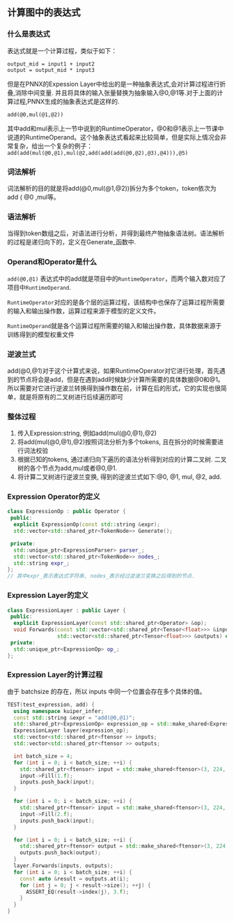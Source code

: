 ## 计算图中的表达式

### 什么是表达式

表达式就是一个计算过程，类似于如下：

```
output_mid = input1 + input2
output = output_mid * input3
```

但是在PNNX的Expession Layer中给出的是一种抽象表达式,会对计算过程进行折叠,消除中间变量. 并且将具体的输入张量替换为抽象输入@0,@1等.对于上面的计算过程,PNNX生成的抽象表达式是这样的.

```
add(@0,mul(@1,@2))
```

其中add和mul表示上一节中说到的RuntimeOperator，@0和@1表示上一节课中说道的RuntimeOperand。这个抽象表达式看起来比较简单，但是实际上情况会非常复杂，给出一个复杂的例子：`add(add(mul(@0,@1),mul(@2,add(add(add(@0,@2),@3),@4))),@5)`

### 词法解析

词法解析的目的就是将add(@0,mul(@1,@2))拆分为多个token，token依次为add ( @0 ,mul等。

### 语法解析

当得到token数组之后，对语法进行分析，并得到最终产物抽象语法树。语法解析的过程是递归向下的，定义在Generate_函数中.

### Operand和Operator是什么

`add(@0,@1)` 表达式中的add就是项目中的`RuntimeOperator`，而两个输入数对应了项目中`RuntimeOperand`.

`RuntimeOperator`对应的是各个层的运算过程，该结构中也保存了运算过程所需要的输入和输出操作数，运算过程来源于模型的定义文件。

`RuntimeOperand`就是各个运算过程所需要的输入和输出操作数，具体数据来源于训练得到的模型权重文件

### 逆波兰式

add(@0,@1)对于这个计算式来说，如果RuntimeOperator对它进行处理，首先遇到的节点将会是add，但是在遇到add时候缺少计算所需要的具体数据@0和@1。所以需要对它进行逆波兰转换得到操作数在前，计算在后的形式，它的实现也很简单，就是将原有的二叉树进行后续遍历即可

### 整体过程

1. 传入Expression:string, 例如add(mul(@0,@1),@2)
2. 将add(mul(@0,@1),@2)按照词法分析为多个tokens, 且在拆分的时候需要进行词法校验
3. 根据已知的tokens, 通过递归向下遍历的语法分析得到对应的计算二叉树. 二叉树的各个节点为add,mul或者@0,@1.  
4. 将计算二叉树进行逆波兰变换, 得到的逆波兰式如下:@0, @1, mul, @2, add.

### Expression Operator的定义

```c++
class ExpressionOp : public Operator {
 public:
  explicit ExpressionOp(const std::string &expr);
  std::vector<std::shared_ptr<TokenNode>> Generate();

 private:
  std::unique_ptr<ExpressionParser> parser_;
  std::vector<std::shared_ptr<TokenNode>> nodes_;
  std::string expr_;
};
// 其中expr_表示表达式字符串, nodes_表示经过逆波兰变换之后得到的节点.
```

### Expression Layer的定义

```c++
class ExpressionLayer : public Layer {
 public:
  explicit ExpressionLayer(const std::shared_ptr<Operator> &op);
  void Forwards(const std::vector<std::shared_ptr<Tensor<float>>> &inputs,
                std::vector<std::shared_ptr<Tensor<float>>> &outputs) override;
 private:
  std::unique_ptr<ExpressionOp> op_;
};
```

### Expression Layer的计算过程

由于 batchsize 的存在，所以 inputs 中同一个位置会存在多个具体的值。

```c++
TEST(test_expression, add) {
  using namespace kuiper_infer;
  const std::string &expr = "add(@0,@1)";
  std::shared_ptr<ExpressionOp> expression_op = std::make_shared<ExpressionOp>(expr);
  ExpressionLayer layer(expression_op);
  std::vector<std::shared_ptr<ftensor >> inputs;
  std::vector<std::shared_ptr<ftensor >> outputs;

  int batch_size = 4;
  for (int i = 0; i < batch_size; ++i) {
    std::shared_ptr<ftensor> input = std::make_shared<ftensor>(3, 224, 224);
    input->Fill(1.f);
    inputs.push_back(input);
  }

  for (int i = 0; i < batch_size; ++i) {
    std::shared_ptr<ftensor> input = std::make_shared<ftensor>(3, 224, 224);
    input->Fill(2.f);
    inputs.push_back(input);
  }

  for (int i = 0; i < batch_size; ++i) {
    std::shared_ptr<ftensor> output = std::make_shared<ftensor>(3, 224, 224);
    outputs.push_back(output);
  }
  layer.Forwards(inputs, outputs);
  for (int i = 0; i < batch_size; ++i) {
    const auto &result = outputs.at(i);
    for (int j = 0; j < result->size(); ++j) {
      ASSERT_EQ(result->index(j), 3.f);
    }
  }
}
```

